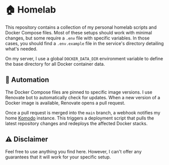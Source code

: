 # 🏠 Homelab

This repository contains a collection of my personal homelab scripts and Docker Compose files. Most of these setups should work with minimal changes, but some require a `.env` file with specific variables. In those cases, you should find a `.env.example` file in the service's directory detailing what's needed.

On my server, I use a global `DOCKER_DATA_DIR` environment variable to define the base directory for all Docker container data.


## 🤖 Automation

The Docker Compose files are pinned to specific image versions. I use Renovate bot to automatically check for updates. When a new version of a Docker image is available, Renovate opens a pull request.

Once a pull request is merged into the `main` branch, a webhook notifies my home [Komodo](https://github.com/moghtech/komodo) instance. This triggers a deployment script that pulls the latest repository changes and redeploys the affected Docker stacks.

## ⚠️ Disclaimer

Feel free to use anything you find here. However, I can't offer any guarantees that it will work for your specific setup.
